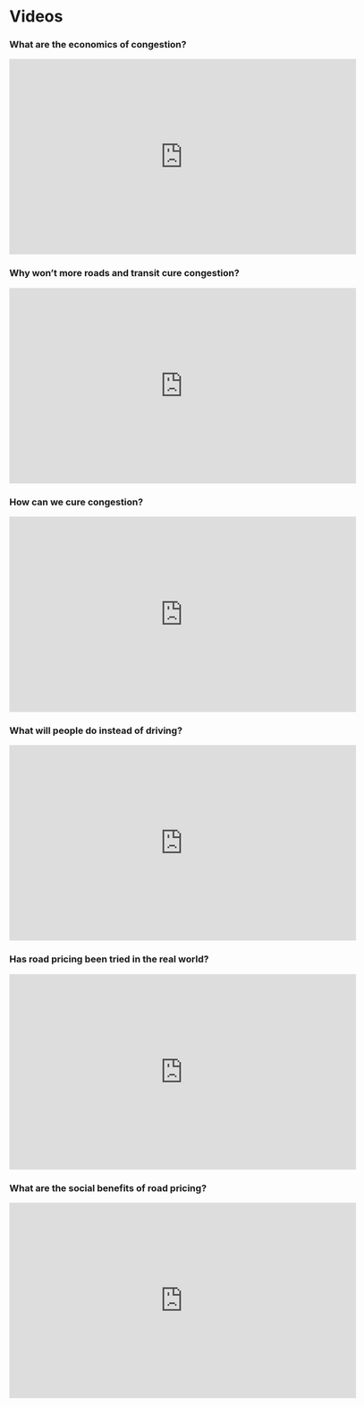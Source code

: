 # Videos

<!-- you should always avoid using HTML directly but in this case, it's unavoidable-->

### What are the economics of congestion?
<iframe width="620" height="349" src="http://www.youtube.com/embed/bere_rqCTkY?fs=1&#038;feature=oembed" frameborder="0" allowfullscreen></iframe>

### Why won’t more roads and transit cure congestion?
<iframe width="620" height="349" src="http://www.youtube.com/embed/NI1Q4EvAd7A?fs=1&#038;feature=oembed" frameborder="0" allowfullscreen></iframe>

### How can we cure congestion?
<iframe width="620" height="349" src="http://www.youtube.com/embed/H1hyyzq5n5Y?fs=1&#038;feature=oembed" frameborder="0" allowfullscreen></iframe>

### What will people do instead of driving?
<iframe width="620" height="349" src="http://www.youtube.com/embed/jGTpGMR7SD0?fs=1&#038;feature=oembed" frameborder="0" allowfullscreen></iframe>

### Has road pricing been tried in the real world?
<iframe width="620" height="349" src="http://www.youtube.com/embed/1KEdqDnVIZ4?fs=1&#038;feature=oembed" frameborder="0" allowfullscreen></iframe>

### What are the social benefits of road pricing?
<iframe width="620" height="349" src="http://www.youtube.com/embed/u60XUohTGj4?fs=1&#038;feature=oembed" frameborder="0" allowfullscreen></iframe>